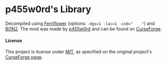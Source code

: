 # p455w0rd's Library

Decompiled using [Fernflower](https://github.com/JetBrains/intellij-community/tree/master/plugins/java-decompiler/engine) (options: `-dgs=1 -lac=1 -ind="    "`) and [BON2](https://github.com/GTNewHorizons/BON2). The mod was made by [p455w0rd](https://github.com/p455w0rd) and can be found on [CurseForge](https://www.curseforge.com/minecraft/mc-mods/p455w0rds-library).

#### License
This project is license under [MIT](LICENSE), as specified on the original project's [CurseForge page](https://www.curseforge.com/project/255232/license).
